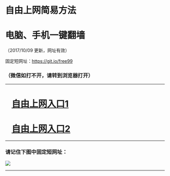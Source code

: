 ﻿# 自由上网简易方法

# 电脑、手机一键翻墙

（2017/10/09 更新，网址有效）

固定短网址：https://git.io/free99

### （微信如打不开，请转到浏览器打开）


***





# &nbsp;&nbsp; <a href="http://ft22012721.fwq-tz-1001.info/fwqtz01.html?t=100900122309 " target="_blank">自由上网入口1</a>
# &nbsp;&nbsp; <a href="http://ft2671716804.fwq-tz-1002.info/fwqtz02.html?t=10090018058 " target="_blank">自由上网入口2</a>
***

### 请记住下图中固定短网址：

<img src="https://s3-us-west-2.amazonaws.com/fwq-1001/yjfq-20170905okok.png" /> 


***

